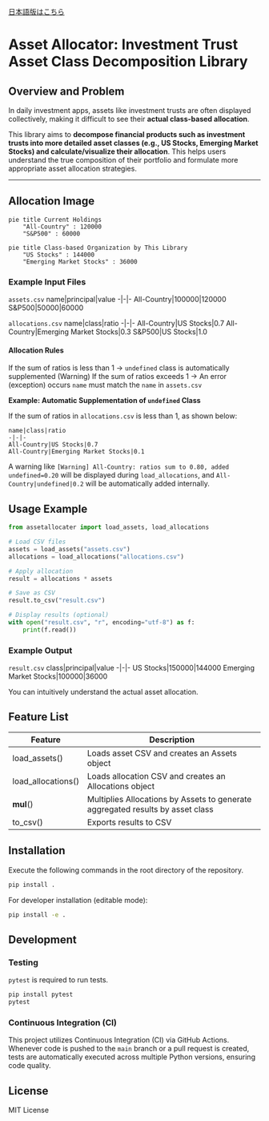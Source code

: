 [日本語版はこちら](README_ja.md)

# Asset Allocator: Investment Trust Asset Class Decomposition Library

## Overview and Problem

In daily investment apps, assets like investment trusts are often displayed collectively, making it difficult to see their **actual class-based allocation**.

This library aims to **decompose financial products such as investment trusts into more detailed asset classes (e.g., US Stocks, Emerging Market Stocks) and calculate/visualize their allocation**. This helps users understand the true composition of their portfolio and formulate more appropriate asset allocation strategies.

---

## Allocation Image

```mermaid
pie title Current Holdings
    "All-Country" : 120000
    "S&P500" : 60000
```
```mermaid
pie title Class-based Organization by This Library
    "US Stocks" : 144000
    "Emerging Market Stocks" : 36000
```

### Example Input Files
`assets.csv`
name|principal|value
-|-|-
All-Country|100000|120000
S&P500|50000|60000

`allocations.csv`
name|class|ratio
-|-|-
All-Country|US Stocks|0.7
All-Country|Emerging Market Stocks|0.3
S&P500|US Stocks|1.0

#### Allocation Rules

If the sum of ratios is less than 1 → `undefined` class is automatically supplemented (Warning)
If the sum of ratios exceeds 1 → An error (exception) occurs
`name` must match the `name` in `assets.csv`

**Example: Automatic Supplementation of `undefined` Class**

If the sum of ratios in `allocations.csv` is less than 1, as shown below:

```
name|class|ratio
-|-|-
All-Country|US Stocks|0.7
All-Country|Emerging Market Stocks|0.1
```

A warning like `[Warning] All-Country: ratios sum to 0.80, added undefined=0.20` will be displayed during `load_allocations`, and `All-Country|undefined|0.2` will be automatically added internally.

## Usage Example
```python
from assetallocater import load_assets, load_allocations

# Load CSV files
assets = load_assets("assets.csv")
allocations = load_allocations("allocations.csv")

# Apply allocation
result = allocations * assets

# Save as CSV
result.to_csv("result.csv")

# Display results (optional)
with open("result.csv", "r", encoding="utf-8") as f:
    print(f.read())
```

### Example Output
`result.csv`
class|principal|value
-|-|-
US Stocks|150000|144000
Emerging Market Stocks|100000|36000

You can intuitively understand the actual asset allocation.

## Feature List
Feature|Description
-|-|
load_assets()|Loads asset CSV and creates an Assets object
load_allocations()|Loads allocation CSV and creates an Allocations object
__mul__()|Multiplies Allocations by Assets to generate aggregated results by asset class
to_csv()|Exports results to CSV

## Installation

Execute the following commands in the root directory of the repository.

```bash
pip install .
```

For developer installation (editable mode):
```bash
pip install -e .
```

## Development

### Testing

`pytest` is required to run tests.

```bash
pip install pytest
pytest
```

### Continuous Integration (CI)

This project utilizes Continuous Integration (CI) via GitHub Actions.
Whenever code is pushed to the `main` branch or a pull request is created, tests are automatically executed across multiple Python versions, ensuring code quality.

## License

MIT License
